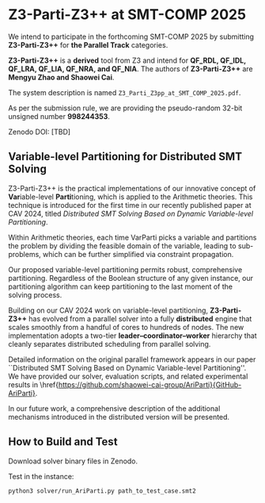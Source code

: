 # Z3-Parti-Z3++ at SMT-COMP 2025

We intend to participate in the forthcoming SMT-COMP 2025 by submitting **Z3-Parti-Z3++** for **the Parallel Track** categories.

**Z3-Parti-Z3++** is a **derived** tool from Z3 and intend for **QF_RDL, QF_IDL, QF_LRA, QF_LIA, QF_NRA, and QF_NIA**. The authors of **Z3-Parti-Z3++** are **Mengyu Zhao and Shaowei Cai**.

The system description is named `Z3_Parti_Z3pp_at_SMT_COMP_2025.pdf`.

As per the submission rule, we are providing the pseudo-random 32-bit unsigned number **998244353**.

Zenodo DOI: [TBD]

## Variable-level Partitioning for Distributed SMT Solving

Z3-Parti-Z3++ is the practical implementations of our innovative concept of **Var**iable-level **Parti**tioning, which is applied to the Arithmetic theories. This technique is introduced for the first time in our recently published paper at CAV 2024, titled *Distributed SMT Solving Based on Dynamic Variable-level Partitioning*.

Within Arithmetic theories, each time VarParti picks a variable and partitions the problem by dividing the feasible domain of the variable, leading to sub-problems, which can be further simplified via constraint propagation.

Our proposed variable-level partitioning permits robust, comprehensive partitioning. Regardless of the Boolean structure of any given instance, our partitioning algorithm can keep partitioning to the last moment of the solving process.

Building on our CAV 2024 work on variable-level partitioning, **Z3-Parti-Z3++** has evolved from a parallel solver into a fully **distributed** engine that scales smoothly from a handful of cores to hundreds of nodes.
The new implementation adopts a two-tier **leader–coordinator–worker** hierarchy that cleanly separates distributed scheduling from parallel solving.

Detailed information on the original parallel framework appears in our paper ``Distributed SMT Solving Based on Dynamic Variable-level Partitioning''.
We have provided our solver, evaluation scripts, and related experimental results in \href{https://github.com/shaowei-cai-group/AriParti}{GitHub-AriParti}.

In our future work, a comprehensive description of the additional mechanisms introduced in the distributed version will be presented.


## How to Build and Test

Download solver binary files in Zenodo.

Test in the instance:
```bash
python3 solver/run_AriParti.py path_to_test_case.smt2
```
